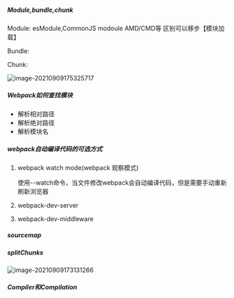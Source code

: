 ##### Module,bundle,chunk

Module: esModule,CommonJS modoule AMD/CMD等 区别可以移步【模块加载】

Bundle:

Chunk:	

![image-20210909175325717](/Users/limengyun/sty/bubble/src/note/image-20210909175325717.png)

##### Webpack如何查找模块

- 解析相对路径
- 解析绝对路径
- 解析模块名

##### webpack自动编译代码的可选方式

1. webpack watch mode(webpack 观察模式)

   使用--watch命令，当文件修改webpack会自动编译代码，但是需要手动重新刷新浏览器

2. webpack-dev-server

3. webpack-dev-middleware

##### sourcemap

##### splitChunks

![image-20210909173131266](/Users/limengyun/sty/bubble/src/note/image-20210909173131266.png)

##### Compiler和Compilation

